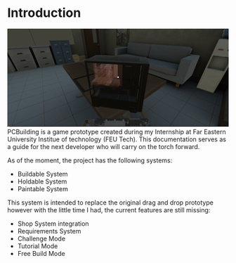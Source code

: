 # Introduction

![A picture of a game where the player is holding a motherboard, about to place to the computer case](../assets/cover.png)
PCBuilding is a game prototype created during my Internship at Far Eastern University Institue of technology (FEU Tech). This documentation serves as a guide for the next developer who will carry on the torch forward.

As of the moment, the project has the following systems:
- Buildable System
- Holdable System
- Paintable System

This system is intended to replace the original drag and drop prototype however with the little time I had, the current features are still missing:
- Shop System integration
- Requirements System
- Challenge Mode
- Tutorial Mode
- Free Build Mode